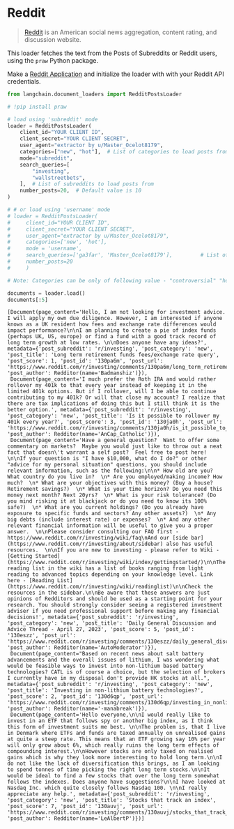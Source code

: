# Reddit

>[Reddit](www.reddit.com) is an American social news aggregation, content rating, and discussion website.


This loader fetches the text from the Posts of Subreddits or Reddit users, using the `praw` Python package.

Make a [Reddit Application](https://www.reddit.com/prefs/apps/) and initialize the loader with with your Reddit API credentials.


```python
from langchain.document_loaders import RedditPostsLoader
```


```python
# !pip install praw
```


```python
# load using 'subreddit' mode
loader = RedditPostsLoader(
    client_id="YOUR CLIENT ID",
    client_secret="YOUR CLIENT SECRET",
    user_agent="extractor by u/Master_Ocelot8179",
    categories=["new", "hot"],  # List of categories to load posts from
    mode="subreddit",
    search_queries=[
        "investing",
        "wallstreetbets",
    ],  # List of subreddits to load posts from
    number_posts=20,  # Default value is 10
)

# # or load using 'username' mode
# loader = RedditPostsLoader(
#     client_id="YOUR CLIENT ID",
#     client_secret="YOUR CLIENT SECRET",
#     user_agent="extractor by u/Master_Ocelot8179",
#     categories=['new', 'hot'],
#     mode = 'username',
#     search_queries=['ga3far', 'Master_Ocelot8179'],         # List of usernames to load posts from
#     number_posts=20
#     )

# Note: Categories can be only of following value - "controversial" "hot" "new" "rising" "top"
```


```python
documents = loader.load()
documents[:5]
```




    [Document(page_content='Hello, I am not looking for investment advice. I will apply my own due diligence. However, I am interested if anyone knows as a UK resident how fees and exchange rate differences would impact performance?\n\nI am planning to create a pie of index funds (perhaps UK, US, europe) or find a fund with a good track record of long term growth at low rates. \n\nDoes anyone have any ideas?', metadata={'post_subreddit': 'r/investing', 'post_category': 'new', 'post_title': 'Long term retirement funds fees/exchange rate query', 'post_score': 1, 'post_id': '130pa6m', 'post_url': 'https://www.reddit.com/r/investing/comments/130pa6m/long_term_retirement_funds_feesexchange_rate_query/', 'post_author': Redditor(name='Badmanshiz')}),
     Document(page_content='I much prefer the Roth IRA and would rather rollover my 401k to that every year instead of keeping it in the limited 401k options. But if I rollover, will I be able to continue contributing to my 401k? Or will that close my account? I realize that there are tax implications of doing this but I still think it is the better option.', metadata={'post_subreddit': 'r/investing', 'post_category': 'new', 'post_title': 'Is it possible to rollover my 401k every year?', 'post_score': 3, 'post_id': '130ja0h', 'post_url': 'https://www.reddit.com/r/investing/comments/130ja0h/is_it_possible_to_rollover_my_401k_every_year/', 'post_author': Redditor(name='AnCap_Catholic')}),
     Document(page_content='Have a general question?  Want to offer some commentary on markets?  Maybe you would just like to throw out a neat fact that doesn\'t warrant a self post?  Feel free to post here! \n\nIf your question is "I have $10,000, what do I do?" or other "advice for my personal situation" questions, you should include relevant information, such as the following:\n\n* How old are you? What country do you live in?  \n* Are you employed/making income? How much?  \n* What are your objectives with this money? (Buy a house? Retirement savings?)  \n* What is your time horizon? Do you need this money next month? Next 20yrs?  \n* What is your risk tolerance? (Do you mind risking it at blackjack or do you need to know its 100% safe?)  \n* What are you current holdings? (Do you already have exposure to specific funds and sectors? Any other assets?)  \n* Any big debts (include interest rate) or expenses?  \n* And any other relevant financial information will be useful to give you a proper answer.  \n\nPlease consider consulting our FAQ first - https://www.reddit.com/r/investing/wiki/faq\nAnd our [side bar](https://www.reddit.com/r/investing/about/sidebar) also has useful resources.  \n\nIf you are new to investing - please refer to Wiki - [Getting Started](https://www.reddit.com/r/investing/wiki/index/gettingstarted/)\n\nThe reading list in the wiki has a list of books ranging from light reading to advanced topics depending on your knowledge level. Link here - [Reading List](https://www.reddit.com/r/investing/wiki/readinglist)\n\nCheck the resources in the sidebar.\n\nBe aware that these answers are just opinions of Redditors and should be used as a starting point for your research. You should strongly consider seeing a registered investment adviser if you need professional support before making any financial decisions!', metadata={'post_subreddit': 'r/investing', 'post_category': 'new', 'post_title': 'Daily General Discussion and Advice Thread - April 27, 2023', 'post_score': 5, 'post_id': '130eszz', 'post_url': 'https://www.reddit.com/r/investing/comments/130eszz/daily_general_discussion_and_advice_thread_april/', 'post_author': Redditor(name='AutoModerator')}),
     Document(page_content="Based on recent news about salt battery advancements and the overall issues of lithium, I was wondering what would be feasible ways to invest into non-lithium based battery technologies? CATL is of course a choice, but the selection of brokers I currently have in my disposal don't provide HK stocks at all.", metadata={'post_subreddit': 'r/investing', 'post_category': 'new', 'post_title': 'Investing in non-lithium battery technologies?', 'post_score': 2, 'post_id': '130d6qp', 'post_url': 'https://www.reddit.com/r/investing/comments/130d6qp/investing_in_nonlithium_battery_technologies/', 'post_author': Redditor(name='-manabreak')}),
     Document(page_content='Hello everyone,\n\nI would really like to invest in an ETF that follows spy or another big index, as I think this form of investment suits me best. \n\nThe problem is, that I live in Denmark where ETFs and funds are taxed annually on unrealised gains at quite a steep rate. This means that an ETF growing say 10% per year will only grow about 6%, which really ruins the long term effects of compounding interest.\n\nHowever stocks are only taxed on realised gains which is why they look more interesting to hold long term.\n\nI do not like the lack of diversification this brings, as I am looking to spend tonnes of time picking the right long term stocks.\n\nIt would be ideal to find a few stocks that over the long term somewhat follows the indexes. Does anyone have suggestions?\n\nI have looked at Nasdaq Inc. which quite closely follows Nasdaq 100. \n\nI really appreciate any help.', metadata={'post_subreddit': 'r/investing', 'post_category': 'new', 'post_title': 'Stocks that track an index', 'post_score': 7, 'post_id': '130auvj', 'post_url': 'https://www.reddit.com/r/investing/comments/130auvj/stocks_that_track_an_index/', 'post_author': Redditor(name='LeAlbertP')})]


